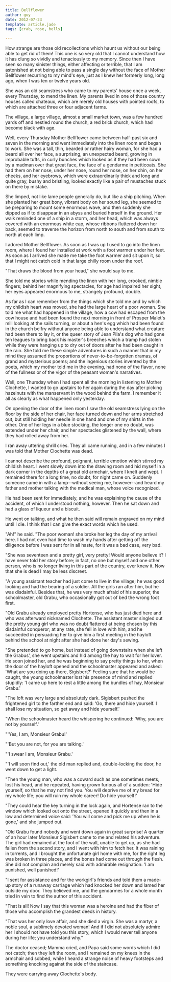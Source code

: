 ```yaml
---
title: Bellflower
author: guy
date: 2012-07-23
template: article.jade
tags: [crab, rose, bells]

---
```


How strange are those old recollections which haunt us without our being able to get rid of them! This one is so very old that I cannot understand how it has clung so vividly and tenaciously to my memory. Since then I have seen so many sinister things, either affecting or terrible, that I am astonished at not being able to pass a single day without the face of Mother Bellflower recurring to my mind's eye, just as I knew her formerly long, long ago, when I was ten or twelve years old. <span class="more"></span>

She was an old seamstress who came to my parents' house once a week, every Thursday, to mend the linen. My parents lived in one of those country houses called chateaux, which are merely old houses with pointed roofs, to which are attached three or four adjacent farms.

The village, a large village, almost a small market town, was a few hundred yards off and nestled round the church, a red brick church, which had become black with age.

Well, every Thursday Mother Bellflower came between half-past six and seven in the morning and went immediately into the linen room and began to work. She was a tall, thin, bearded or rather hairy woman, for she had a beard all over her face, a surprising, an unexpected beard, growing in improbable tufts, in curly bunches which looked as if they had been sown by a madman over that great face, the face of a gendarme in petticoats. She had them on her nose, under her nose, round her nose, on her chin, on her cheeks, and her eyebrows, which were extraordinarily thick and long and quite gray, bushy and bristling, looked exactly like a pair of mustaches stuck on there by mistake.

She limped, not like lame people generally do, but like a ship pitching. When she planted her great bony, vibrant body on her sound leg, she seemed to be preparing to mount some enormous wave, and then suddenly she dipped as if to disappear in an abyss and buried herself in the ground. Her walk reminded one of a ship in a storm, and her head, which was always covered with an enormous white cap, whose ribbons fluttered down her back, seemed to traverse the horizon from north to south and from south to north at each limp.

I adored Mother Bellflower. As soon as I was up I used to go into the linen room, where I found her installed at work with a foot warmer under her feet. As soon as I arrived she made me take the foot warmer and sit upon it, so that I might not catch cold in that large chilly room under the roof.

"That draws the blood from your head," she would say to me.

She told me stories while mending the linen with her long, crooked, nimble fingers; behind her magnifying spectacles, for age had impaired her sight, her eyes appeared enormous to me, strangely profound, double.

As far as I can remember from the things which she told me and by which my childish heart was moved, she had the large heart of a poor woman. She told me what had happened in the village, how a cow had escaped from the cow house and had been found the next morning in front of Prosper Malet's mill looking at the sails turning, or about a hen's egg which had been found in the church belfry without anyone being able to understand what creature had been there to lay it, or the queer story of Jean Pila's dog who had gone ten leagues to bring back his master's breeches which a tramp had stolen while they were hanging up to dry out of doors after he had been caught in the rain. She told me these simple adventures in such a manner that in my mind they assumed the proportions of never-to-be-forgotten dramas, of grand and mysterious poems; and the ingenious stories invented by the poets, which my mother told me in the evening, had none of the flavor, none of the fullness or of the vigor of the peasant woman's narratives.

Well, one Thursday when I had spent all the morning in listening to Mother Clochette, I wanted to go upstairs to her again during the day after picking hazelnuts with the manservant in the wood behind the farm. I remember it all as clearly as what happened only yesterday.

On opening the door of the linen room I saw the old seamstress lying on the floor by the side of her chair, her face turned down and her arms stretched out, but still holding her needle in one hand and one of my shirts in the other. One of her legs in a blue stocking, the longer one no doubt, was extended under her chair, and her spectacles glistened by the wall, where they had rolled away from her.

I ran away uttering shrill cries. They all came running, and in a few minutes I was told that Mother Clochette was dead.

I cannot describe the profound, poignant, terrible emotion which stirred my childish heart. I went slowly down into the drawing room and hid myself in a dark corner in the depths of a great old armchair, where I knelt and wept. I remained there for a long time, no doubt, for night came on. Suddenly someone came in with a lamp--without seeing me, however--and heard my father and mother talking with the medical man, whose voice recognized.

He had been sent for immediately, and he was explaining the cause of the accident, of which I understood nothing, however. Then he sat down and had a glass of liqueur and a biscuit.

He went on talking, and what he then said will remain engraved on my mind until I die. I think that I can give the exact words which he used.

"Ah!" he said. "The poor woman! she broke her leg the day of my arrival here. I had not even had time to wash my hands after getting off the diligence before I was sent for in all haste, for it was a bad case, very bad.

"She was seventeen and a pretty girl, very pretty! Would anyone believe it? I have never told her story before; in fact, no one but myself and one other person, who is no longer living in this part of the country, ever knew it. Now that she is dead I may be less discreet.

"A young assistant teacher had just come to live in the village; he was good looking and had the bearing of a soldier. All the girls ran after him, but he was disdainful. Besides that, he was very much afraid of his superior, the schoolmaster, old Grabu, who occasionally got out of bed the wrong foot first.

"Old Grabu already employed pretty Hortense, who has just died here and who was afterward nicknamed Clochette. The assistant master singled out the pretty young girl who was no doubt flattered at being chosen by this disdainful conqueror; at any rate, she fell in love with him, and he succeeded in persuading her to give him a first meeting in the hayloft behind the school at night after she had done her day's sewing.

"She pretended to go home, but instead of going downstairs when she left the Grabus', she went upstairs and hid among the hay to wait for her lover. He soon joined her, and he was beginning to say pretty things to her, when the door of the hayloft opened and the schoolmaster appeared and asked: 'What are you doing up there, Sigisbert?' Feeling sure that he would be caught, the young schoolmaster lost his presence of mind and replied stupidly: 'I came up here to rest a little among the bundles of hay, Monsieur Grabu.'

"The loft was very large and absolutely dark. Sigisbert pushed the frightened girl to the farther end and said: 'Go, there and hide yourself. I shall lose my situation, so get away and hide yourself.'

"When the schoolmaster heard the whispering he continued: 'Why, you are not by yourself.'

"'Yes, I am, Monsieur Grabu!'

"'But you are not, for you are talking.'

"'I swear I am, Monsieur Grabu.'

"'I will soon find out,' the old man replied and, double-locking the door, he went down to get a light.

"Then the young man, who was a coward such as one sometimes meets, lost his head, and he repeated, having grown furious all of a sudden: 'Hide yourself, so that he may not find you. You will deprive me of my bread for my whole life; you will ruin my whole career! Do hide yourself!'

"They could hear the key turning in the lock again, and Hortense ran to the window which looked out onto the street, opened it quickly and then in a low and determined voice said: 'You will come and pick me up when he is gone,' and she jumped out.

"Old Grabu found nobody and went down again in great surprise! A quarter of an hour later Monsieur Sigisbert came to me and related his adventure. The girl had remained at the foot of the wall, unable to get up, as she had fallen from the second story, and I went with him to fetch her. It was raining in torrents, and I brought the unfortunate girl home with me, for the right leg was broken in three places, and the bones had come out through the flesh. She did not complain and merely said with admirable resignation: 'I am punished, well punished!'

"I sent for assistance and for the workgirl's friends and told them a made-up story of a runaway carriage which had knocked her down and lamed her outside my door. They believed me, and the gendarmes for a whole month tried in vain to find the author of this accident.

"That is all! Now I say that this woman was a heroine and had the fiber of those who accomplish the grandest deeds in history.

"That was her only love affair, and she died a virgin. She was a martyr, a noble soul, a sublimely devoted woman! And if I did not absolutely admire her I should not have told you this story, which I would never tell anyone during her life; you understand why."

The doctor ceased; Mamma cried, and Papa said some words which I did not catch; then they left the room, and I remained on my knees in the armchair and sobbed, while I heard a strange noise of heavy footsteps and something knocking against the side of the staircase.

They were carrying away Clochette's body.
